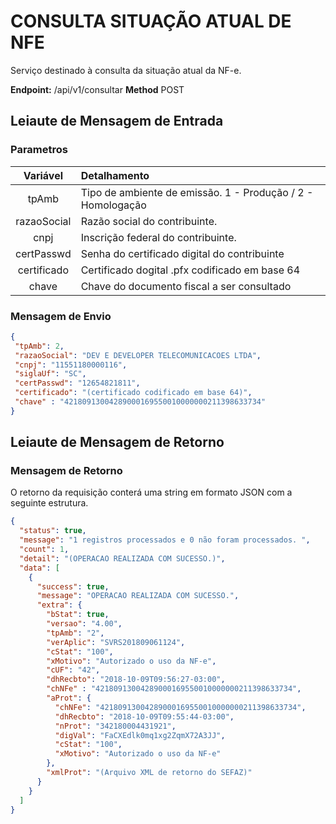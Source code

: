 # CONSULTA SITUAÇÃO ATUAL DE NFE

Serviço destinado à consulta da situação atual da NF-e.

**Endpoint:** /api/v1/consultar
**Method** POST

## Leiaute de Mensagem de Entrada

### Parametros

| Variável | Detalhamento  |
| :---:  | :--- |
| tpAmb | Tipo de ambiente de emissão. 1 - Produção / 2 - Homologação |
| razaoSocial | Razão social do contribuinte. |
| cnpj | Inscrição federal do contribuinte.  |
| certPasswd | Senha do certificado digital do contribuinte |
| certificado | Certificado dogital .pfx codificado em base 64 |
| chave | Chave do documento fiscal a ser consultado


### Mensagem de Envio

```json
{
 "tpAmb": 2,
 "razaoSocial": "DEV E DEVELOPER TELECOMUNICACOES LTDA",
 "cnpj": "11551180000116",
 "siglaUf": "SC",
 "certPasswd": "12654821811",
 "certificado": "(certificado codificado em base 64)",
 "chave" : "42180913004289000169550010000000211398633734"
}
```

## Leiaute de Mensagem de Retorno

### Mensagem de Retorno

O retorno da requisição conterá uma string em formato JSON com a seguinte estrutura.

```json
{
  "status": true,
  "message": "1 registros processados e 0 não foram processados. ",
  "count": 1,
  "detail": "(OPERACAO REALIZADA COM SUCESSO.)",
  "data": [
    {
      "success": true,
      "message": "OPERACAO REALIZADA COM SUCESSO.",
      "extra": {
        "bStat": true,
        "versao": "4.00",
        "tpAmb": "2",
        "verAplic": "SVRS201809061124",
        "cStat": "100",
        "xMotivo": "Autorizado o uso da NF-e",
        "cUF": "42",
        "dhRecbto": "2018-10-09T09:56:27-03:00",
        "chNFe" : "42180913004289000169550010000000211398633734",
        "aProt": {
          "chNFe": "42180913004289000169550010000000211398633734",
          "dhRecbto": "2018-10-09T09:55:44-03:00",
          "nProt": "342180004431921",
          "digVal": "FaCXEdlk0mq1xg2ZqmX72A3JJ",
          "cStat": "100",
          "xMotivo": "Autorizado o uso da NF-e"
        },
        "xmlProt": "(Arquivo XML de retorno do SEFAZ)"
      }
    }
  ]
}
```